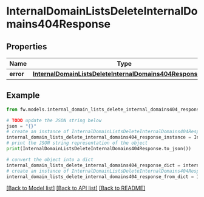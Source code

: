 # InternalDomainListsDeleteInternalDomains404Response


## Properties

Name | Type | Description | Notes
------------ | ------------- | ------------- | -------------
**error** | [**InternalDomainListsDeleteInternalDomains404ResponseError**](InternalDomainListsDeleteInternalDomains404ResponseError.md) |  | [optional] 

## Example

```python
from fw.models.internal_domain_lists_delete_internal_domains404_response import InternalDomainListsDeleteInternalDomains404Response

# TODO update the JSON string below
json = "{}"
# create an instance of InternalDomainListsDeleteInternalDomains404Response from a JSON string
internal_domain_lists_delete_internal_domains404_response_instance = InternalDomainListsDeleteInternalDomains404Response.from_json(json)
# print the JSON string representation of the object
print(InternalDomainListsDeleteInternalDomains404Response.to_json())

# convert the object into a dict
internal_domain_lists_delete_internal_domains404_response_dict = internal_domain_lists_delete_internal_domains404_response_instance.to_dict()
# create an instance of InternalDomainListsDeleteInternalDomains404Response from a dict
internal_domain_lists_delete_internal_domains404_response_from_dict = InternalDomainListsDeleteInternalDomains404Response.from_dict(internal_domain_lists_delete_internal_domains404_response_dict)
```
[[Back to Model list]](../README.md#documentation-for-models) [[Back to API list]](../README.md#documentation-for-api-endpoints) [[Back to README]](../README.md)


